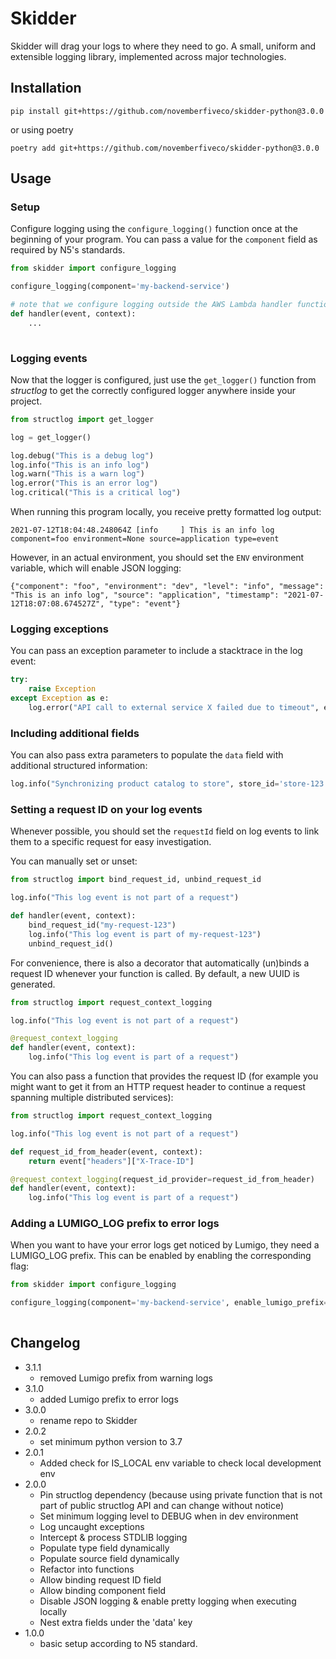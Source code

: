 # Skidder

Skidder will drag your logs to where they need to go. A small, uniform and extensible logging library, implemented across major technologies.

## Installation
```commandline
pip install git+https://github.com/novemberfiveco/skidder-python@3.0.0
```
or using poetry
```commandline
poetry add git+https://github.com/novemberfiveco/skidder-python@3.0.0
```

## Usage

### Setup

Configure logging using the `configure_logging()` function once at the beginning of your program.
You can pass a value for the `component` field as required by N5's standards.
```python
from skidder import configure_logging

configure_logging(component='my-backend-service')

# note that we configure logging outside the AWS Lambda handler function
def handler(event, context):
    ...
 
```

### Logging events

Now that the logger is configured, just use the `get_logger()` function from *structlog* to get the correctly configured
logger anywhere inside your project.

```python
from structlog import get_logger

log = get_logger()

log.debug("This is a debug log")
log.info("This is an info log")
log.warn("This is a warn log")
log.error("This is an error log")
log.critical("This is a critical log")
```

When running this program locally, you receive pretty formatted log output:

````commandline
2021-07-12T18:04:48.248064Z [info     ] This is an info log                             component=foo environment=None source=application type=event
````

However, in an actual environment, you should set the `ENV` environment variable, which will enable JSON logging:

````json5
{"component": "foo", "environment": "dev", "level": "info", "message": "This is an info log", "source": "application", "timestamp": "2021-07-12T18:07:08.674527Z", "type": "event"}
````

### Logging exceptions

You can pass an exception parameter to include a stacktrace in the log event:

````python
try:
    raise Exception
except Exception as e:
    log.error("API call to external service X failed due to timeout", exception=e)
````

### Including additional fields

You can also pass extra parameters to populate the `data` field with additional structured information:

````python
log.info("Synchronizing product catalog to store", store_id='store-123')
````


### Setting a request ID on your log events

Whenever possible, you should set the `requestId` field on log events to link them to a specific request for easy investigation.

You can manually set or unset:

```python
from structlog import bind_request_id, unbind_request_id

log.info("This log event is not part of a request")

def handler(event, context):
    bind_request_id("my-request-123")
    log.info("This log event is part of my-request-123")
    unbind_request_id()
```

For convenience, there is also a decorator that automatically (un)binds a request ID whenever your function is called. By default, a new UUID is generated.
```python
from structlog import request_context_logging

log.info("This log event is not part of a request")

@request_context_logging
def handler(event, context):
    log.info("This log event is part of a request")
```

You can also pass a function that provides the request ID (for example you might want to get it from an HTTP request header
to continue a request spanning multiple distributed services):
```python
from structlog import request_context_logging

log.info("This log event is not part of a request")

def request_id_from_header(event, context):
    return event["headers"]["X-Trace-ID"]

@request_context_logging(request_id_provider=request_id_from_header)
def handler(event, context):
    log.info("This log event is part of a request")
```

### Adding a LUMIGO_LOG prefix to error logs
When you want to have your error logs get noticed by Lumigo, they need a LUMIGO_LOG prefix. 
This can be enabled by enabling the corresponding flag:
```python
from skidder import configure_logging

configure_logging(component='my-backend-service', enable_lumigo_prefix=True)
 
```



## Changelog

- 3.1.1
  - removed Lumigo prefix from warning logs
- 3.1.0
  - added Lumigo prefix to error logs
- 3.0.0
  - rename repo to Skidder
- 2.0.2
  - set minimum python version to 3.7
- 2.0.1
  - Added check for IS_LOCAL env variable to check local development env
- 2.0.0
    - Pin structlog dependency (because using private function that is not part of public structlog API and can change without notice)
    - Set minimum logging level to DEBUG when in dev environment
    - Log uncaught exceptions
    - Intercept & process STDLIB logging
    - Populate type field dynamically
    - Populate source field dynamically
    - Refactor into functions
    - Allow binding request ID field
    - Allow binding component field
    - Disable JSON logging & enable pretty logging when executing locally
    - Nest extra fields under the 'data' key
- 1.0.0
    - basic setup according to N5 standard.

